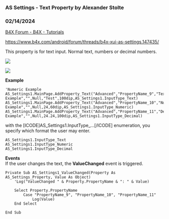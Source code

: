###  AS Settings - Text Property by Alexander Stolte
### 02/14/2024
[B4X Forum - B4X - Tutorials](https://www.b4x.com/android/forum/threads/159265/)

<https://www.b4x.com/android/forum/threads/b4x-xui-as-settings.147435/>  
  
This property is for text input. Normal text, numbers or decimal numbers.  
  
![](https://www.b4x.com/android/forum/attachments/150848)  
  
![](https://www.b4x.com/android/forum/attachments/150849)  
  
**Example**  

```B4X
'Numeric Example  
AS_Settings1.MainPage.AddProperty_Text("Advanced","PropertyName_9","Text Example","",Null,"Test",100dip,AS_Settings1.InputType_Text)  
AS_Settings1.MainPage.AddProperty_Text("Advanced","PropertyName_10","Numeric Example","",Null,24,60dip,AS_Settings1.InputType_Numeric)  
AS_Settings1.MainPage.AddProperty_Text("Advanced","PropertyName_11","Decimal Example","",Null,24.24,100dip,AS_Settings1.InputType_Decimal)
```

  
with the [ICODE]AS\_Settings1.InputType\_…[/ICODE] enumeration, you specify which format the user may enter.  

```B4X
AS_Settings1.InputType_Text  
AS_Settings1.InputType_Numeric  
AS_Settings1.InputType_Decimal
```

  
**Events**  
If the user changes the text, the **ValueChanged** event is triggered.  

```B4X
Private Sub AS_Settings1_ValueChanged(Property As AS_Settings_Property, Value As Object)  
    'Log("ValueChanged " & Property.PropertyName & ": " & Value)  
    
    Select Property.PropertyName  
        Case "PropertyName_9", "PropertyName_10", "PropertyName_11"  
            Log(Value)  
    End Select  
    
End Sub
```